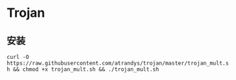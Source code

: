# Trojan

## 安装

`curl -O https://raw.githubusercontent.com/atrandys/trojan/master/trojan_mult.sh && chmod +x trojan_mult.sh && ./trojan_mult.sh`
